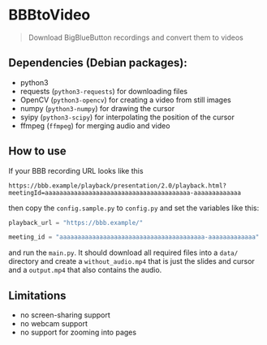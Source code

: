 # BBBtoVideo

> Download BigBlueButton recordings and convert them to videos

## Dependencies (Debian packages):
- python3
- requests (`python3-requests`) for downloading files
- OpenCV (`python3-opencv`) for creating a video from still images
- numpy (`python3-numpy`) for drawing the cursor
- syipy (`python3-scipy`) for interpolating the position of the cursor
- ffmpeg (`ffmpeg`) for merging audio and video

## How to use

If your BBB recording URL looks like this 

```text
https://bbb.example/playback/presentation/2.0/playback.html?meetingId=aaaaaaaaaaaaaaaaaaaaaaaaaaaaaaaaaaaaaaaa-aaaaaaaaaaaaa
```

then copy the `config.sample.py` to `config.py` and set the variables like this:

```python
playback_url = "https://bbb.example/"

meeting_id = "aaaaaaaaaaaaaaaaaaaaaaaaaaaaaaaaaaaaaaaa-aaaaaaaaaaaaa"
```

and run the `main.py`.
It should download all required files into a `data/` directory and create a `without_audio.mp4` that is just the slides and cursor and a `output.mp4` that also contains the audio.

## Limitations
- no screen-sharing support
- no webcam support
- no support for zooming into pages
